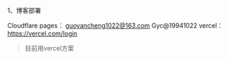 

1、博客部署
 
Cloudflare pages： guoyancheng1022@163.com   Gyc@19941022
vercel：https://vercel.com/login 

>目前用vercel方案


